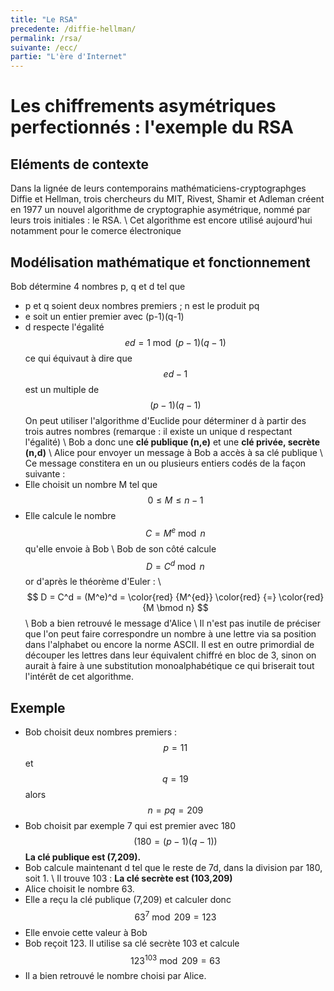 ```yaml
---
title: "Le RSA"
precedente: /diffie-hellman/
permalink: /rsa/
suivante: /ecc/
partie: "L'ère d'Internet"
---
```


# Les chiffrements asymétriques perfectionnés : l'exemple du RSA

## Eléments de contexte

Dans la lignée de leurs contemporains mathématiciens-cryptographges Diffie et Hellman, trois chercheurs du MIT, Rivest, Shamir et Adleman créent en 1977 un nouvel algorithme de cryptographie asymétrique, nommé par leurs trois initiales : le RSA. \\
Cet algorithme est encore utilisé aujourd'hui notamment pour le comerce électronique 

## Modélisation mathématique et fonctionnement 

Bob détermine 4 nombres p, q et d tel que 
* p et q soient deux nombres premiers ; n est le produit pq
* e soit un entier premier avec (p-1)(q-1)
* d respecte l'égalité $$ ed = 1 \bmod (p-1)(q-1) $$ ce qui équivaut à dire que $$ ed-1 $$ est un multiple de $$ (p-1)(q-1) $$
On peut utiliser l'algorithme d'Euclide pour déterminer d à partir des trois autres nombres (remarque : il existe un unique d respectant l'égalité) \\
Bob a donc une **clé publique (n,e)** et une **clé privée, secrète (n,d)** \\
Alice pour envoyer un message à Bob a accès à sa clé publique \\
Ce message constitera en un ou plusieurs entiers codés de la façon suivante :
* Elle choisit un nombre M tel que $$ 0 \leq M \leq n-1 $$
* Elle calcule le nombre $$ C = M^e \bmod n $$ qu'elle envoie à Bob \\
Bob de son côté calcule $$ D = C^d \bmod n $$ or d'après le théorème d'Euler : \\
$$ D = C^d = (M^e)^d = \color{red} {M^{ed}} \color{red} {=} \color{red} {M \bmod n}  $$ \\
Bob a bien retrouvé le message d'Alice \\
Il n'est pas inutile de préciser que l'on peut faire correspondre un nombre à une lettre via sa position dans l'alphabet ou encore la norme ASCII. Il est en outre primordial de découper les lettres dans leur équivalent chiffré en bloc de 3, sinon on aurait à faire à une substitution monoalphabétique ce qui briserait tout l'intérêt de cet algorithme. 

## Exemple

* Bob choisit deux nombres premiers :
$$ p = 11 $$ et $$ q = 19 $$ alors $$n = pq = 209 $$
* Bob choisit par exemple 7 qui est premier avec 180 $$ (180 = (p-1)(q-1)) $$
**La clé publique est (7,209).**
* Bob calcule maintenant d tel que le reste de 7d, dans la division par 180, soit 1. \\
Il trouve 103 : **La clé secrète est (103,209)**
* Alice choisit le nombre 63.
* Elle a reçu la clé publique (7,209) et calculer donc $$ 63^7 \bmod 209 = 123 $$
* Elle envoie cette valeur à Bob 
* Bob reçoit 123. Il utilise sa clé secrète 103 et calcule $$ 123^{103} \bmod 209 = 63 $$
* Il a bien retrouvé le nombre choisi par Alice.

